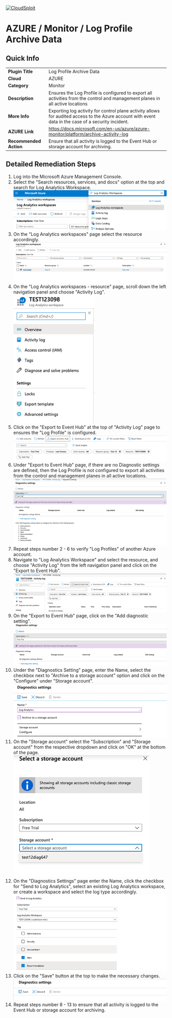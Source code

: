 [![CloudSploit](https://cloudsploit.com/img/logo-new-big-text-100.png "CloudSploit")](https://cloudsploit.com)

# AZURE / Monitor / Log Profile Archive Data

## Quick Info

| | |
|-|-|
| **Plugin Title** | Log Profile Archive Data |
| **Cloud** | AZURE |
| **Category** | Monitor |
| **Description** | Ensures the Log Profile is configured to export all activities from the control and management planes in all active locations |
| **More Info** | Exporting log activity for control plane activity allows for audited access to the Azure account with event data in the case of a security incident. |
| **AZURE Link** | https://docs.microsoft.com/en-us/azure/azure-monitor/platform/archive-activity-log |
| **Recommended Action** | Ensure that all activity is logged to the Event Hub or storage account for archiving. |

## Detailed Remediation Steps

1. Log into the Microsoft Azure Management Console.
2. Select the "Search resources, services, and docs" option at the top and search for Log Analytics Workspace. </br> <img src="/resources/azure/monitor/log-profile-archive-data/step2.png"/>
3. On the "Log Analytics workspaces" page select the resource accordingly.</br> <img src="/resources/azure/monitor/log-profile-archive-data/step3.png"/>
4. On the "Log Analytics workspaces - resource" page, scroll down the left navigation panel and choose "Activity Log".</br> <img src="/resources/azure/monitor/log-profile-archive-data/step4.png"/>
5. Click on the "Export to Event Hub" at the top of "Activity Log" page to ensures the "Log Profile" is configured.</br> <img src="/resources/azure/monitor/log-profile-archive-data/step5.png"/>
6. Under "Export to Event Hub" page, if there are no Diagnostic settings are defined, then the Log Profile is not configured to export all activities from the control and management planes in all active locations. </br> <img src="/resources/azure/monitor/log-profile-archive-data/step6.png"/>
7. Repeat steps number 2 - 6 to verify "Log Profiles" of another Azure account.</br>
8. Navigate to "Log Analytics Workspace" and select the resource, and choose "Activity Log" from the left navigation panel and click on the "Export to Event Hub".</br> <img src="/resources/azure/monitor/log-profile-archive-data/step8.png"/>
9. On the "Export to Event Hub" page, click on the "Add diagnostic setting".</br> <img src="/resources/azure/monitor/log-profile-archive-data/step9.png"/>
10. Under the "Diagnostics Setting" page, enter the Name, select the checkbox next to "Archive to a storage account" option and click on the "Configure" under "Storage account".</br> <img src="/resources/azure/monitor/log-profile-archive-data/step10.png"/>
11. On the "Storage account" select the "Subscription" and "Storage account" from the respective dropdown and click on "OK" at the bottom of the page.</br> <img src="/resources/azure/monitor/log-profile-archive-data/step11.png"/>
12. On the "Diagnostics Settings" page enter the Name, click the checkbox for "Send to Log Analytics", select an existing Log Analytics workspace, or create a workspace and select the log type accordingly.</br> <img src="/resources/azure/monitor/log-profile-archive-data/step12.png"/>
13. Click on the "Save" button at the top to make the necessary changes. </br> <img src="/resources/azure/monitor/log-profile-archive-data/step13.png"/>
14. Repeat steps number 8 - 13 to ensure that all activity is logged to the Event Hub or storage account for archiving.
